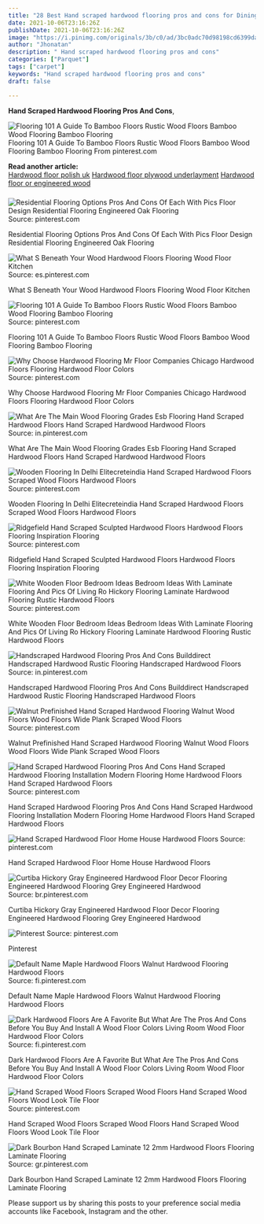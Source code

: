 ```yaml
---
title: "28 Best Hand scraped hardwood flooring pros and cons for Dining Room"
date: 2021-10-06T23:16:26Z
publishDate: 2021-10-06T23:16:26Z
image: "https://i.pinimg.com/originals/3b/c0/ad/3bc0adc70d98198cd6399dab6477bc41.jpg"
author: "Jhonatan"
description: " Hand scraped hardwood flooring pros and cons"
categories: ["Parquet"]
tags: ["carpet"]
keywords: "Hand scraped hardwood flooring pros and cons"
draft: false

---
```

<!-- Head tag Code -->
**Hand Scraped Hardwood Flooring Pros And Cons**, 

![Flooring 101 A Guide To Bamboo Floors Rustic Wood Floors Bamboo Wood Flooring Bamboo Flooring](https://i.pinimg.com/originals/af/23/ab/af23ab0b3f91570f808898bae13566ae.jpg "Flooring 101 A Guide To Bamboo Floors Rustic Wood Floors Bamboo Wood Flooring Bamboo Flooring")
Flooring 101 A Guide To Bamboo Floors Rustic Wood Floors Bamboo Wood Flooring Bamboo Flooring From pinterest.com

**Read another article:**  
[Hardwood floor polish uk](/hardwood-floor-polish-uk/)
[Hardwood floor plywood underlayment](/hardwood-floor-plywood-underlayment/)
[Hardwood floor or engineered wood](/hardwood-floor-or-engineered-wood/)




### 

 


![Residential Flooring Options Pros And Cons Of Each With Pics Floor Design Residential Flooring Engineered Oak Flooring](https://i.pinimg.com/originals/8e/21/1d/8e211d96618bf89571cc81190cbe6387.jpg "Residential Flooring Options Pros And Cons Of Each With Pics Floor Design Residential Flooring Engineered Oak Flooring")
Source: pinterest.com

Residential Flooring Options Pros And Cons Of Each With Pics Floor Design Residential Flooring Engineered Oak Flooring  

![What S Beneath Your Wood Hardwood Floors Flooring Wood Floor Kitchen](https://i.pinimg.com/originals/fd/a8/65/fda86560c99f5f09c1d1a7aa4b8968dc.jpg "What S Beneath Your Wood Hardwood Floors Flooring Wood Floor Kitchen")
Source: es.pinterest.com

What S Beneath Your Wood Hardwood Floors Flooring Wood Floor Kitchen  

![Flooring 101 A Guide To Bamboo Floors Rustic Wood Floors Bamboo Wood Flooring Bamboo Flooring](https://i.pinimg.com/originals/af/23/ab/af23ab0b3f91570f808898bae13566ae.jpg "Flooring 101 A Guide To Bamboo Floors Rustic Wood Floors Bamboo Wood Flooring Bamboo Flooring")
Source: pinterest.com

Flooring 101 A Guide To Bamboo Floors Rustic Wood Floors Bamboo Wood Flooring Bamboo Flooring  

![Why Choose Hardwood Flooring Mr Floor Companies Chicago Hardwood Floors Flooring Hardwood Floor Colors](https://i.pinimg.com/originals/76/c4/ea/76c4ea9604910bd82c1a00386db255dd.jpg "Why Choose Hardwood Flooring Mr Floor Companies Chicago Hardwood Floors Flooring Hardwood Floor Colors")
Source: pinterest.com

Why Choose Hardwood Flooring Mr Floor Companies Chicago Hardwood Floors Flooring Hardwood Floor Colors  

![What Are The Main Wood Flooring Grades Esb Flooring Hand Scraped Hardwood Floors Hand Scraped Hardwood Hardwood Floors](https://i.pinimg.com/originals/d7/76/31/d77631cabb0866a68d1761216dc00808.png "What Are The Main Wood Flooring Grades Esb Flooring Hand Scraped Hardwood Floors Hand Scraped Hardwood Hardwood Floors")
Source: in.pinterest.com

What Are The Main Wood Flooring Grades Esb Flooring Hand Scraped Hardwood Floors Hand Scraped Hardwood Hardwood Floors  

![Wooden Flooring In Delhi Elitecreteindia Hand Scraped Hardwood Floors Scraped Wood Floors Hardwood Floors](https://i.pinimg.com/originals/11/9d/ee/119deef2be8c8529bb51cfb4e087ccb7.png "Wooden Flooring In Delhi Elitecreteindia Hand Scraped Hardwood Floors Scraped Wood Floors Hardwood Floors")
Source: pinterest.com

Wooden Flooring In Delhi Elitecreteindia Hand Scraped Hardwood Floors Scraped Wood Floors Hardwood Floors  

![Ridgefield Hand Scraped Sculpted Hardwood Floors Hardwood Floors Flooring Inspiration Flooring](https://i.pinimg.com/736x/6d/78/08/6d78085d05e47747342d5e96841b4f9a--wood-flooring-hardwood-floors.jpg "Ridgefield Hand Scraped Sculpted Hardwood Floors Hardwood Floors Flooring Inspiration Flooring")
Source: pinterest.com

Ridgefield Hand Scraped Sculpted Hardwood Floors Hardwood Floors Flooring Inspiration Flooring  

![White Wooden Floor Bedroom Ideas Bedroom Ideas With Laminate Flooring And Pics Of Living Ro Hickory Flooring Laminate Hardwood Flooring Rustic Hardwood Floors](https://i.pinimg.com/736x/62/d4/6c/62d46cb6254fe51081b8f19fedfdae5d.jpg "White Wooden Floor Bedroom Ideas Bedroom Ideas With Laminate Flooring And Pics Of Living Ro Hickory Flooring Laminate Hardwood Flooring Rustic Hardwood Floors")
Source: pinterest.com

White Wooden Floor Bedroom Ideas Bedroom Ideas With Laminate Flooring And Pics Of Living Ro Hickory Flooring Laminate Hardwood Flooring Rustic Hardwood Floors  

![Handscraped Hardwood Flooring Pros And Cons Builddirect Handscraped Hardwood Rustic Flooring Handscraped Hardwood Floors](https://i.pinimg.com/originals/7d/df/01/7ddf0192d5869b6d3599407937ae8f87.png "Handscraped Hardwood Flooring Pros And Cons Builddirect Handscraped Hardwood Rustic Flooring Handscraped Hardwood Floors")
Source: in.pinterest.com

Handscraped Hardwood Flooring Pros And Cons Builddirect Handscraped Hardwood Rustic Flooring Handscraped Hardwood Floors  

![Walnut Prefinished Hand Scraped Hardwood Flooring Walnut Wood Floors Wood Floors Wide Plank Scraped Wood Floors](https://i.pinimg.com/736x/6c/62/99/6c6299f369fdf6e074b7738d7bf3913d--plank-flooring-flooring-ideas.jpg "Walnut Prefinished Hand Scraped Hardwood Flooring Walnut Wood Floors Wood Floors Wide Plank Scraped Wood Floors")
Source: pinterest.com

Walnut Prefinished Hand Scraped Hardwood Flooring Walnut Wood Floors Wood Floors Wide Plank Scraped Wood Floors  

![Hand Scraped Hardwood Flooring Pros And Cons Hand Scraped Hardwood Flooring Installation Modern Flooring Home Hardwood Floors Hand Scraped Hardwood Floors](https://i.pinimg.com/originals/1c/b8/3a/1cb83ad35e7317cc1a62f0db3cd7a9ea.jpg "Hand Scraped Hardwood Flooring Pros And Cons Hand Scraped Hardwood Flooring Installation Modern Flooring Home Hardwood Floors Hand Scraped Hardwood Floors")
Source: pinterest.com

Hand Scraped Hardwood Flooring Pros And Cons Hand Scraped Hardwood Flooring Installation Modern Flooring Home Hardwood Floors Hand Scraped Hardwood Floors  

![Hand Scraped Hardwood Floor Home House Hardwood Floors](https://i.pinimg.com/564x/39/2a/24/392a24424a1d8d1752512185abe3b8e1--acacia-wood-flooring-handscraped-hardwood-floors.jpg "Hand Scraped Hardwood Floor Home House Hardwood Floors")
Source: pinterest.com

Hand Scraped Hardwood Floor Home House Hardwood Floors  

![Curtiba Hickory Gray Engineered Hardwood Floor Decor Flooring Engineered Hardwood Flooring Grey Engineered Hardwood](https://i.pinimg.com/originals/38/be/3c/38be3c0ebf16894a8a229e30fd73820e.jpg "Curtiba Hickory Gray Engineered Hardwood Floor Decor Flooring Engineered Hardwood Flooring Grey Engineered Hardwood")
Source: br.pinterest.com

Curtiba Hickory Gray Engineered Hardwood Floor Decor Flooring Engineered Hardwood Flooring Grey Engineered Hardwood  

![Pinterest](https://i.pinimg.com/564x/39/a9/ae/39a9aed417aaeee061932a8ee8f90461--hand-scraped-hardwood-flooring-hardwood-floors.jpg "Pinterest")
Source: pinterest.com

Pinterest  

![Default Name Maple Hardwood Floors Walnut Hardwood Flooring Hardwood Floors](https://i.pinimg.com/originals/73/97/ac/7397ac87e267758ab5da574c5ad90294.jpg "Default Name Maple Hardwood Floors Walnut Hardwood Flooring Hardwood Floors")
Source: fi.pinterest.com

Default Name Maple Hardwood Floors Walnut Hardwood Flooring Hardwood Floors  

![Dark Hardwood Floors Are A Favorite But What Are The Pros And Cons Before You Buy And Install A Wood Floor Colors Living Room Wood Floor Hardwood Floor Colors](https://i.pinimg.com/originals/2c/61/cd/2c61cd6ba7716b42a29d4bd51d5643ab.jpg "Dark Hardwood Floors Are A Favorite But What Are The Pros And Cons Before You Buy And Install A Wood Floor Colors Living Room Wood Floor Hardwood Floor Colors")
Source: fi.pinterest.com

Dark Hardwood Floors Are A Favorite But What Are The Pros And Cons Before You Buy And Install A Wood Floor Colors Living Room Wood Floor Hardwood Floor Colors  

![Hand Scraped Wood Floors Scraped Wood Floors Hand Scraped Wood Floors Wood Look Tile Floor](https://i.pinimg.com/originals/45/ea/e3/45eae3781363665cd1dface70c0ce3ca.jpg "Hand Scraped Wood Floors Scraped Wood Floors Hand Scraped Wood Floors Wood Look Tile Floor")
Source: pinterest.com

Hand Scraped Wood Floors Scraped Wood Floors Hand Scraped Wood Floors Wood Look Tile Floor  

![Dark Bourbon Hand Scraped Laminate 12 2mm Hardwood Floors Flooring Laminate Flooring](https://i.pinimg.com/originals/3b/c0/ad/3bc0adc70d98198cd6399dab6477bc41.jpg "Dark Bourbon Hand Scraped Laminate 12 2mm Hardwood Floors Flooring Laminate Flooring")
Source: gr.pinterest.com

Dark Bourbon Hand Scraped Laminate 12 2mm Hardwood Floors Flooring Laminate Flooring  

Please support us by sharing this posts to your preference social media accounts like Facebook, Instagram and the other.

